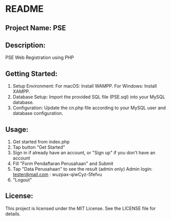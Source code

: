 # README

## Project Name: PSE

## Description:
PSE Web Registration using PHP

## Getting Started:
1. Setup Environment:
For macOS: Install WAMPP.
For Windows: Install XAMPP.
2. Database Setup:
Import the provided SQL file (PSE.sql) into your MySQL database.
3. Configuration:
Update the cn.php file according to your MySQL user and database configuration.

## Usage:
1. Get started from index.php
2. Tap button "Get Started"
3. Sign in if already have an account, or "Sign up" if you don't have an account
4. Fill "Form Pendaftaran Perusahaan" and Submit
5. Tap "Data Perusahaan" to see the result (admin only)
Admin login: tester@mail.com : wuzpax-qiwCyz-5fefvu
6. "Logout"

## License:

This project is licensed under the MIT License. See the LICENSE file for details.
